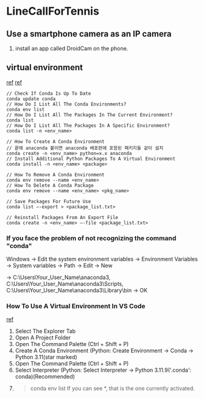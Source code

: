 # LineCallForTennis

## Use a smartphone camera as an IP camera
1. install an app called DroidCam on the phone.

## virtual environment
[ref](https://docs.kanaries.net/topics/Python/conda-remove-environment)
[ref](https://conda.io/projects/conda/en/latest/user-guide/tasks/manage-pkgs.html)
```
// Check If Conda Is Up To Date
conda update conda
// How Do I List All The Conda Environments?
conda env list
// How Do I List All The Packages In The Current Environment?
conda list
// How Do I List All The Packages In A Specific Environment?
conda list -n <env_name>

// How To Create A Conda Environment
// 끝에 anaconda 붙이면 anaconda 배포판에 포함된 패키지들 같이 설치
conda create -n <env_name> python=x.x anaconda
// Install Additional Python Packages To A Virtual Environment
conda install -n <env_name> <package>

// How To Remove A Conda Environment
conda env remove --name <env_name>
// How To Delete A Conda Package
conda env remove --name <env_name> <pkg_name>

// Save Packages For Future Use
conda list –-export > <package_list.txt>

// Reinstall Packages From An Export File
conda create -n <env_name> –-file <package_list.txt>
```

### If you face the problem of not recognizing the command "conda"

Windows -> Edit the system environment variables -> Environment Variables -> System variables -> Path -> Edit -> New

-> C:\Users\Your_User_Name\anaconda3, C:\Users\Your_User_Name\anaconda3\Scripts, C:\Users\Your_User_Name\anaconda3\Library\bin -> OK



### How To Use A Virtual Environment In VS Code
[ref](https://code.visualstudio.com/docs/python/environments)

1. Select The Explorer Tab
2. Open A Project Folder
3. Open The Command Palette (Ctrl + Shift + P)
4. Create A Conda Environment (Python: Create Environment -> Conda -> Python 3.11(star marked)
5. Open The Command Palette (Ctrl + Shift + P)
6. Select Interpreter (Python: Select Interpreter -> Python 3.11.9('.conda': conda)(Recommended)
7. > conda env list
If you can see *, that is the one currently activated.
